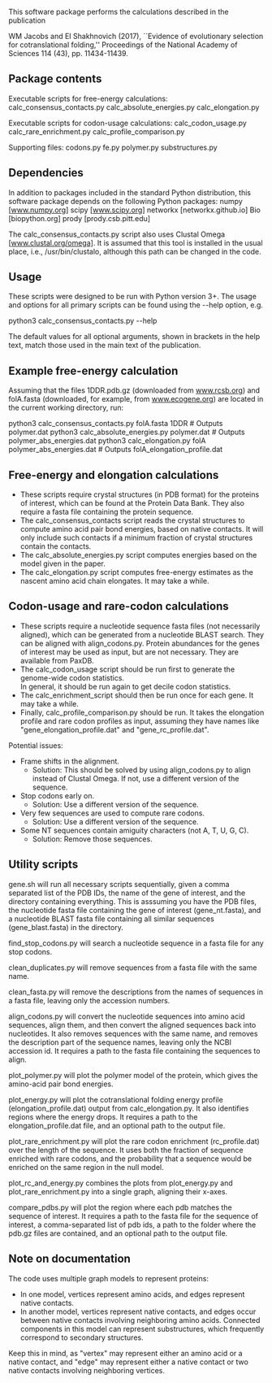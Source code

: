 This software package performs the calculations described in the publication

WM Jacobs and EI Shakhnovich (2017),
``Evidence of evolutionary selection for cotranslational folding,''
Proceedings of the National Academy of Sciences 114 (43), pp. 11434-11439.

Package contents
----------------
Executable scripts for free-energy calculations:
  calc_consensus_contacts.py
  calc_absolute_energies.py
  calc_elongation.py

Executable scripts for codon-usage calculations:
  calc_codon_usage.py
  calc_rare_enrichment.py
  calc_profile_comparison.py

Supporting files:
  codons.py
  fe.py
  polymer.py
  substructures.py

Dependencies
------------
In addition to packages included in the standard Python distribution,
this software package depends on the following Python packages:
  numpy     [www.numpy.org]
  scipy	    [www.scipy.org]
  networkx  [networkx.github.io]
  Bio	    [biopython.org]
  prody	    [prody.csb.pitt.edu]

The calc_consensus_contacts.py script also uses Clustal Omega [www.clustal.org/omega].
It is assumed that this tool is installed in the usual place, i.e., /usr/bin/clustalo,
although this path can be changed in the code.

Usage
-----
These scripts were designed to be run with Python version 3+.
The usage and options for all primary scripts can be found using the --help option, e.g.

  python3 calc_consensus_contacts.py --help

The default values for all optional arguments, shown in brackets in the help text,
match those used in the main text of the publication.

Example free-energy calculation
-------------------------------
Assuming that the files 1DDR.pdb.gz (downloaded from www.rcsb.org)
and folA.fasta (downloaded, for example, from www.ecogene.org) are located in the
current working directory, run:

  python3 calc_consensus_contacts.py folA.fasta 1DDR
  	  # Outputs polymer.dat
  python3 calc_absolute_energies.py polymer.dat
  	  # Outputs polymer_abs_energies.dat
  python3 calc_elongation.py folA polymer_abs_energies.dat
  	  # Outputs folA_elongation_profile.dat

Free-energy and elongation calculations
---------------------------------------
- These scripts require crystal structures (in PDB format) for the proteins of interest, which can be found at the Protein Data Bank. They also require a fasta file containing the protein sequence.
- The calc_consensus_contacts script reads the crystal structures to compute amino acid pair bond energies, based on native contacts. It will only include such contacts if a minimum fraction of crystal structures contain the contacts.
- The calc_absolute_energies.py script computes energies based on the model given in the paper.
- The calc_elongation.py script computes free-energy estimates as the nascent amino acid chain elongates. It may take a while.


Codon-usage and rare-codon calculations
---------------------------------------
- These scripts require a nucleotide sequence fasta files (not necessarily aligned), which can be 
generated from a nucleotide BLAST search. They can be aligned with align_codons.py. Protein abundances for 
the genes of interest may be used as input, but are not necessary. They are available from PaxDB.
- The calc_codon_usage script should be run first to generate the genome-wide codon statistics.  
In general, it should be run again to get decile codon statistics.
- The calc_enrichment_script should then be run once for each gene. It may take a while.
- Finally, calc_profile_comparison.py should be run. It takes the elongation profile and rare codon profiles as input, assuming they have names like "gene_elongation_profile.dat" and "gene_rc_profile.dat".

Potential issues: 
- Frame shifts in the alignment. 
  - Solution: This should be solved by using align_codons.py to align instead of Clustal Omega. If not, use a different version of the sequence.
- Stop codons early on. 
  - Solution: Use a different version of the sequence.
- Very few sequences are used to compute rare codons.
  - Solution: Use a different version of the sequence.
- Some NT sequences contain amiguity characters (not A, T, U, G, C).
  - Solution: Remove those sequences.

Utility scripts
---------------------------------------
gene.sh will run all necessary scripts sequentially, given a comma separated list of the PDB IDs, the name of the gene of interest, and the directory containing everything. This is asssuming you have the PDB files, the nucleotide fasta file containing the gene of interest (gene_nt.fasta), and a nucleotide BLAST fasta file containing all similar sequences (gene_blast.fasta) in the directory.

find_stop_codons.py will search a nucleotide sequence in a fasta file for any stop codons.

clean_duplicates.py will remove sequences from a fasta file with the same name.

clean_fasta.py will remove the descriptions from the names of sequences in a fasta file, leaving only the accession numbers.

align_codons.py will convert the nucleotide sequences into amino acid sequences, align them, and then convert the aligned sequences back into nucleotides. It also removes sequences with the same name, and removes the description part of the sequence names, leaving only the NCBI accession id. It requires a path to the fasta file containing the sequences to align.

plot_polymer.py will plot the polymer model of the protein, which gives the amino-acid pair bond energies.

plot_energy.py will plot the cotranslational folding energy profile (elongation_profile.dat) output from calc_elongation.py. It also identifies regions where the energy drops. It requires a path to the elongation_profile.dat file, and an optional path to the output file.

plot_rare_enrichment.py will plot the rare codon enrichment (rc_profile.dat) over the length of the sequence. It uses both the fraction of sequence enriched with rare codons, and the probability that a sequence would be enriched on the same region in the null model.

plot_rc_and_energy.py combines the plots from plot_energy.py and plot_rare_enrichment.py into a single graph, aligning their x-axes.

compare_pdbs.py will plot the region where each pdb matches the sequence of interest. It requires a path to the fasta file for the sequence of interest, a comma-separated list of pdb ids, a path to the folder where the pdb.gz files are contained, and an optional path to the output file.

Note on documentation
---------------------------------------------
The code uses multiple graph models to represent proteins:
 - In one model, vertices represent amino acids, and edges represent native contacts.
 - In another model, vertices represent native contacts, and edges occur between native contacts involving neighboring amino acids. Connected components in this model can represent substructures, which frequently correspond to secondary structures.

Keep this in mind, as "vertex" may represent either an amino acid or a native contact, and "edge" may represent either a native contact or two native contacts involving neighboring vertices.
